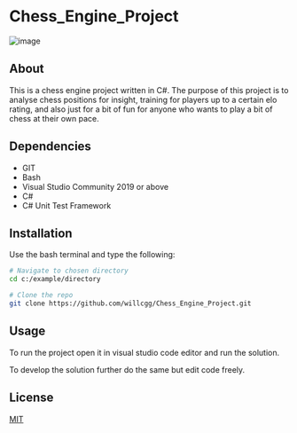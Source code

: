 # Chess_Engine_Project

![image](https://user-images.githubusercontent.com/72136270/150233630-81f824cc-5b3f-4c25-9abe-14c3e9277ad1.png "Chess Engine GUI")

## About
This is a chess engine project written in C#. The purpose of this project is to analyse chess positions for insight, training for players up to a certain elo rating, and also just for a bit of fun for anyone who wants to play a bit of chess at their own pace.

## Dependencies
- GIT
- Bash
- Visual Studio Community 2019 or above
- C#
- C# Unit Test Framework

## Installation

Use the bash terminal and type the following:

```bash
# Navigate to chosen directory
cd c:/example/directory

# Clone the repo
git clone https://github.com/willcgg/Chess_Engine_Project.git

```

## Usage

To run the project open it in visual studio code editor and run the solution.

To develop the solution further do the same but edit code freely.

## License
[MIT](https://choosealicense.com/licenses/mit/)
